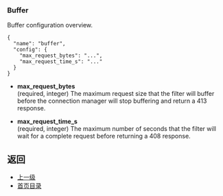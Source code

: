 ### Buffer
Buffer configuration overview.

```
{
  "name": "buffer",
  "config": {
    "max_request_bytes": "...",
    "max_request_time_s": "..."
  }
}
```
- **max_request_bytes**<br />
	(required, integer) The maximum request size that the filter will buffer before the connection manager will stop buffering and return a 413 response.

- **max_request_time_s**<br />
	(required, integer) The maximum number of seconds that the filter will wait for a complete request before returning a 408 response.




## 返回
- [上一级](../HTTPfilters.md)
- [首页目录](../../README.md)